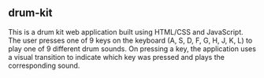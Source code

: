 ## drum-kit ##

This is a drum kit web application built using HTML/CSS and JavaScript. The user presses one of 9 keys on the keyboard (A, S, D, F, G, H, J, K, L) to play one of 9 different drum sounds. On pressing a key, the application uses a visual transition to indicate which key was pressed and plays the corresponding sound.
